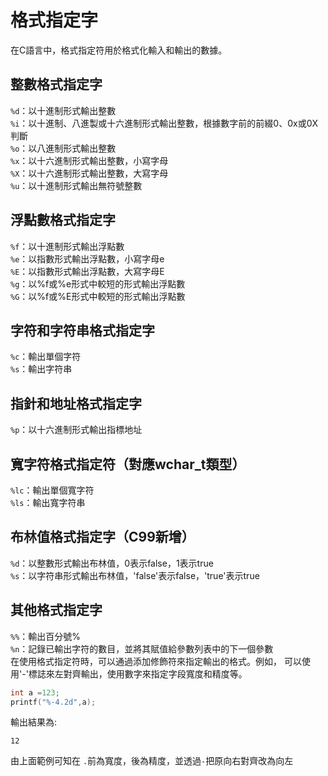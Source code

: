 # 格式指定字  
在C語言中，格式指定符用於格式化輸入和輸出的數據。  
## 整數格式指定字
`%d`：以十進制形式輸出整數  
`%i`：以十進制、八進製或十六進制形式輸出整數，根據數字前的前綴0、0x或0X判斷  
`%o`：以八進制形式輸出整數  
`%x`：以十六進制形式輸出整數，小寫字母  
`%X`：以十六進制形式輸出整數，大寫字母  
`%u`：以十進制形式輸出無符號整數  
##  浮點數格式指定字  
`%f`：以十進制形式輸出浮點數  
`%e`：以指數形式輸出浮點數，小寫字母e  
`%E`：以指數形式輸出浮點數，大寫字母E  
`%g`：以%f或%e形式中較短的形式輸出浮點數  
`%G`：以%f或%E形式中較短的形式輸出浮點數  
##  字符和字符串格式指定字  
`%c`：輸出單個字符  
`%s`：輸出字符串  
##  指針和地址格式指定字  
`%p`：以十六進制形式輸出指標地址  
## 寬字符格式指定符（對應wchar_t類型）  
`%lc`：輸出單個寬字符  
`%ls`：輸出寬字符串  
## 布林值格式指定字（C99新增）  
`%d`：以整數形式輸出布林值，0表示false，1表示true  
`%s`：以字符串形式輸出布林值，'false'表示false，'true'表示true  
## 其他格式指定字  
`%%`：輸出百分號%  
`%n`：記錄已輸出字符的數目，並將其賦值給參數列表中的下一個參數  
在使用格式指定符時，可以通過添加修飾符來指定輸出的格式。例如，
可以使用'-'標誌來左對齊輸出，使用數字來指定字段寬度和精度等。
```C  
int a =123;  
printf("%-4.2d",a);  
```  
輸出結果為:  
```  
12  
```  
由上面範例可知在 `.`前為寬度，後為精度，並透過`-`把原向右對齊改為向左    
